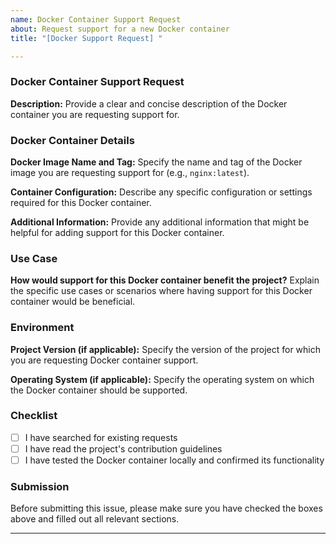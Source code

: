 ```yaml
---
name: Docker Container Support Request
about: Request support for a new Docker container
title: "[Docker Support Request] "

---
```


### Docker Container Support Request

**Description:**
Provide a clear and concise description of the Docker container you are requesting support for.

### Docker Container Details

**Docker Image Name and Tag:**
Specify the name and tag of the Docker image you are requesting support for (e.g., `nginx:latest`).

**Container Configuration:**
Describe any specific configuration or settings required for this Docker container.

**Additional Information:**
Provide any additional information that might be helpful for adding support for this Docker container.

### Use Case

**How would support for this Docker container benefit the project?**
Explain the specific use cases or scenarios where having support for this Docker container would be beneficial.

### Environment

**Project Version (if applicable):**
Specify the version of the project for which you are requesting Docker container support.

**Operating System (if applicable):**
Specify the operating system on which the Docker container should be supported.

### Checklist

- [ ] I have searched for existing requests
- [ ] I have read the project's contribution guidelines
- [ ] I have tested the Docker container locally and confirmed its functionality

### Submission

Before submitting this issue, please make sure you have checked the boxes above and filled out all relevant sections.

---

